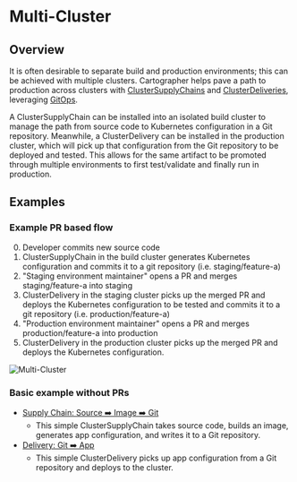 # Multi-Cluster

## Overview

It is often desirable to separate build and production environments; this can be achieved with multiple clusters.
Cartographer helps pave a path to production across clusters with
[ClusterSupplyChains](reference/workload.md#clustersupplychain) and
[ClusterDeliveries](reference/deliverable.md#clusterdelivery), leveraging [GitOps](https://www.gitops.tech/).

A ClusterSupplyChain can be installed into an isolated build cluster to manage the path from source code to Kubernetes
configuration in a Git repository. Meanwhile, a ClusterDelivery can be installed in the production cluster, which will
pick up that configuration from the Git repository to be deployed and tested. This allows for the same artifact to be
promoted through multiple environments to first test/validate and finally run in production.

## Examples

### Example PR based flow

0. Developer commits new source code
1. ClusterSupplyChain in the build cluster generates Kubernetes configuration and commits it to a git repository (i.e.
   staging/feature-a)
2. "Staging environment maintainer" opens a PR and merges staging/feature-a into staging
3. ClusterDelivery in the staging cluster picks up the merged PR and deploys the Kubernetes configuration to be tested
   and commits it to a git repository (i.e. production/feature-a)
4. "Production environment maintainer" opens a PR and merges production/feature-a into production
5. ClusterDelivery in the production cluster picks up the merged PR and deploys the Kubernetes configuration.

![Multi-Cluster](../img/multi-cluster.jpg)

### Basic example without PRs

- [Supply Chain: Source ➡️ Image ➡️ Git](https://github.com/vmware-tanzu/cartographer/tree/main/examples/gitwriter-sc/README.md)
  - This simple ClusterSupplyChain takes source code, builds an image, generates app configuration, and writes it to a
    Git repository.
- [Delivery: Git ➡️ App](https://github.com/vmware-tanzu/cartographer/tree/main/examples/basic-delivery/README.md)
  - This simple ClusterDelivery picks up app configuration from a Git repository and deploys to the cluster.
